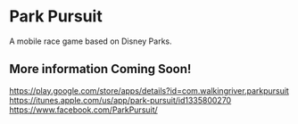 # Park Pursuit


A mobile race game based on Disney Parks.

## More information Coming Soon!

https://play.google.com/store/apps/details?id=com.walkingriver.parkpursuit
https://itunes.apple.com/us/app/park-pursuit/id1335800270
https://www.facebook.com/ParkPursuit/

<div id="fb-root"></div>
<script>(function(d, s, id) {
  var js, fjs = d.getElementsByTagName(s)[0];
  if (d.getElementById(id)) return;
  js = d.createElement(s); js.id = id;
  js.src = 'https://connect.facebook.net/en_US/sdk.js#xfbml=1&version=v3.0';
  fjs.parentNode.insertBefore(js, fjs);
}(document, 'script', 'facebook-jssdk'));</script>

<div class="fb-like" data-href="https://www.facebook.com/ParkPursuit/" data-layout="standard" data-action="like" data-size="large" data-show-faces="true" data-share="true"></div>
